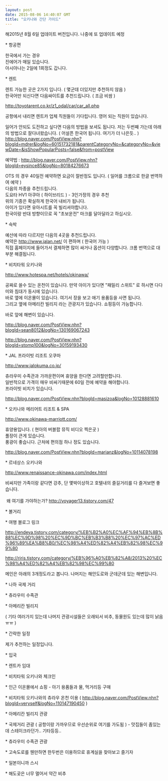 ```yaml
---
layout: post
date: 2015-08-06 14:40:07 GMT
title: "오키나와 간단 가이드"
---
```


<p>해2015년 8월 6일 업데이트 버전입니다. 나중에 또 업데이트 예정</p><p>* 항공편</p><p>한국에서 가는 경우<br>진에어가 매일 있습니다.<br>아시아나는 2일에 1회정도 갑니다.</p><p>* 렌트</p><p>	렌트 가능한 곳은 2가지 입니다. ( 몇군데 더있지만 추천하지 않음 )<br>한국어만 되신다면 다음싸이트를 추천드립니다. ( 조금 비쌈 )</p><p>		<a href="http://toyotarent.co.kr/z1_odal/car/car_all.php">http://toyotarent.co.kr/z1_odal/car/car_all.php</a></p><p>		공항에서 내리면 렌트카 업체 직원들이 기다립니다. 영어 되는 직원이 있습니다.</p><p>	일어가 안되도 도전하고 싶다면 다음의 방법을 보셔도 됩니다. 저는 두번째 가는데 아래의 방법으로 잘다녀왔습니다. ( 어설픈 한국어 됩니다. 여기가 더 나은듯.. )<br><a href="http://blog.naver.com/PostView.nhn?blogId=mdrer&amp;logNo=60151732181&amp;parentCategoryNo=&amp;categoryNo=&amp;viewDate=&amp;isShowPopularPosts=false&amp;from=postView">http://blog.naver.com/PostView.nhn?blogId=mdrer&amp;logNo=60151732181&amp;parentCategoryNo=&amp;categoryNo=&amp;viewDate=&amp;isShowPopularPosts=false&amp;from=postView</a></p><p>		예약법 : <a href="http://blog.naver.com/PostView.nhn?blogId=eysince85&amp;logNo=80184276673">http://blog.naver.com/PostView.nhn?blogId=eysince85&amp;logNo=80184276673</a></p><p>		OTS 의 경우 40일전 예약하면 요금이 절반정도 입니다. ( 일어를 크롬으로 한글 번역하여 예약 )<br>다음의 차종을 추천드립니다.<br>도요타 HV1 아쿠아 ( 하이브리드 ) - 3인가정의 경우 추천<br>위의 기종은 확실하게 한국어 내비가 됩니다.<br>아이가 있다면 유아시트를 꼭 빌리셔야합니다.<br>한국이랑 반대 방향이므로 꼭 "초보운전" 마크를 달아달라고 하십시오.</p><p>			</p><p>* 숙박</p><p>	예산에 따라 다르지만 다음의 4곳을 추천드립니다.<br>예약은 <a href="http://www.jalan.net/">http://www.jalan.net/</a> 이 편하며 ( 한국어 가능 )<br>직접 홈페이지에 들어가서 결제하면 많이 싸거나 옵션이 다양합니다. 크롬 번역으로 대부분 해결됩니다.&nbsp;</p><p>	* 비치타워 오키나와</p><p>		<a href="http://www.hotespa.net/hotels/okinawa/">http://www.hotespa.net/hotels/okinawa/</a></p><p>		</p><p>		공짜로 쓸수 있는 온천이 있습니다. 만약 아이가 있다면 "패밀리 스위트" 로 하시면 다다미와 침대가 동시에 있습니다.<br>바로 옆에 이온몰이 있습니다. 여기서 장을 보고 애기 용품등을 사면 됩니다.<br>그리고 옆에 아메리칸 빌리지 라는 관광지가 있습니다. 쇼핑등이 가능합니다.</p><p>		바로 앞에 해변이 있습니다.</p><p>		<a href="http://blog.naver.com/PostView.nhn?blogId=sean8012&amp;logNo=130169067243">http://blog.naver.com/PostView.nhn?blogId=sean8012&amp;logNo=130169067243</a></p><p>		<a href="http://blog.naver.com/PostView.nhn?blogId=stomp100&amp;logNo=30159193430">http://blog.naver.com/PostView.nhn?blogId=stomp100&amp;logNo=30159193430</a></p><p>	* JAL 프라이빗 리조트 오쿠마</p><p>		<a href="http://www.jalokuma.co.jp/">http://www.jalokuma.co.jp/</a></p><p>		츄라우미 수족관과 가까운편이며 휴양을 한다면 고려할만합니다.<br>일반적으로 가격이 매우 비싸기때문에 60일 전에 예약을 해야합니다.<br>프라이빗 비치가 있습니다.</p><p>		<a href="http://blog.naver.com/PostView.nhn?blogId=masizoa&amp;logNo=10128881610">http://blog.naver.com/PostView.nhn?blogId=masizoa&amp;logNo=10128881610</a></p><p>			</p><p>	* 오키나와 메리어트 리조트 &amp; SPA</p><p>		<a href="http://www.okinawa-marriott.com/">http://www.okinawa-marriott.com/</a></p><p>		</p><p>		휴양용입니다. ( 현아의 버블팝 뮤직 비디오 찍은곳 )<br>풀장이 큰게 있습니다.<br>풍광이 좋습니다. 근처에 편의점 하나 정도 있습니다.</p><p>		<a href="http://blog.naver.com/PostView.nhn?blogId=marianz&amp;logNo=10114078198">http://blog.naver.com/PostView.nhn?blogId=marianz&amp;logNo=10114078198</a></p><p>	</p><p>	* 르네상스 오키나와 &nbsp;</p><p>		<a href="http://www.renaissance-okinawa.com/index.html">http://www.renaissance-okinawa.com/index.html</a></p><p>비싸지만 가족이랑 같다면 강추, 단 몇박이상하고 호텔내의 즐길거리를 다 즐겨보면 좋습니다.&nbsp;<br><br>&nbsp;왜 여기를 가야하는가?&nbsp;<a href="http://voyager13.tistory.com/47">http://voyager13.tistory.com/47</a></p><p>* 볼거리</p><p>	* 여행 블로그 링크</p><p>	<a href="http://endeva.tistory.com/category/%EB%B2%A0%EC%AF%94%EB%8B%88%EC%9D%98%20%EC%9D%BC%EB%B3%B8%20%EC%97%AC%ED%96%89%EA%B8%B0/%EC%98%A4%ED%82%A4%EB%82%98%EC%99%80">http://endeva.tistory.com/category/%EB%B2%A0%EC%AF%94%EB%8B%88%EC%9D%98%20%EC%9D%BC%EB%B3%B8%20%EC%97%AC%ED%96%89%EA%B8%B0/%EC%98%A4%ED%82%A4%EB%82%98%EC%99%80</a></p><p>	<a href="http://riris.tistory.com/category/%EB%96%A0%EB%82%A8/2013%20%EC%98%A4%ED%82%A4%EB%82%98%EC%99%80">http://riris.tistory.com/category/%EB%96%A0%EB%82%A8/2013%20%EC%98%A4%ED%82%A4%EB%82%98%EC%99%80</a></p><p>	메인은 아래의 3개정도라고 봅니다. 나머지는 해안도로와 군데군데 있는 해변입니다.</p><p>	* 나하 국제 거리</p><p>	* 츄라우미 수족관</p><p>	* 아메리칸 빌리지</p><p>	( 기타 여러가지 있는데 나머지 관광시설들은 오래되서 비추, 동물원도 있는데 많이 낡음 ㅠㅠ )</p><p>	</p><p>* 간략한 일정</p><p>	제가 추천하는 일정입니다.</p><p>	* 입국 </p><p>	* 렌트카 임대</p><p>	* 비치타워 오키나와 체크인</p><p>	* 인근 이온몰에서 쇼핑 - 아기 용품들과 물, 먹거리등 구매</p><p>	* 비치타워 오키나와의 츄라우 온천 이용 ( <a href="http://blog.naver.com/PostView.nhn?blogId=veryself&amp;logNo=110147190450">http://blog.naver.com/PostView.nhn?blogId=veryself&amp;logNo=110147190450</a> ) </p><p>	* 아메리칸 빌리지 관광</p><p>	* 국제거리 관광 ( 공항이랑 가까우므로 우선순위로 여기를 가도됨 ) - 맛집들이 좀있는데 스테이크라던가.. 기타등등..&nbsp;</p><p>	* 츄라우미 수족관 관광</p><p>	* 고속도로를 웬만하면 한두번은 이용하므로 휴계실을 찾아보고 즐기자</p><p>* 일본이니까 스시</p><p>* 해도곶은 너무 멀어서 약간 비추&nbsp;</p>